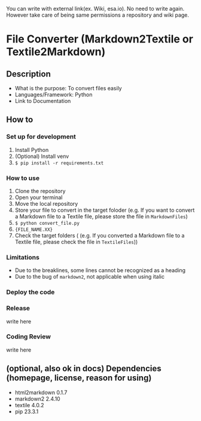 You can write with external link(ex. Wiki, esa.io). No need to write again.  
However take care of being same permissions a repository and wiki page.

# File Converter (Markdown2Textile or Textile2Markdown)
## Description
- What is the purpose: To convert files easily
- Languages/Framework: Python
- Link to Documentation

## How to
### Set up for development
1. Install Python
2. (Optional) Install venv
3. `$ pip install -r requirements.txt`

### How to use
1. Clone the repository
2. Open your terminal
3. Move the local repository
4. Store your file to convert in the target foloder (e.g. If you want to convert a Markdown file to a Textile file, please store the file in `MarkdownFiles`)
5. `$ python convert_file.py`
6. `{FILE_NAME.XX}`
7. Check the target folders ( (e.g. If you converted a Markdown file to a Textile file, please check the file in `TextileFiles`))

### Limitations
- Due to the breaklines, some lines cannot be recognized as a heading
- Due to the bug of `markdown2`, not applicable when using italic

### Deploy the code

### Release
write here

### Coding Review
write here

## (optional, also ok in docs) Dependencies (homepage, license, reason for using)
- html2markdown  0.1.7
- markdown2      2.4.10
- textile        4.0.2
- pip            23.3.1
